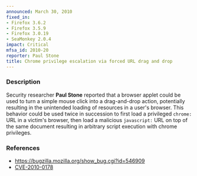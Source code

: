 ```yaml
---
announced: March 30, 2010
fixed_in:
- Firefox 3.6.2
- Firefox 3.5.9
- Firefox 3.0.19
- SeaMonkey 2.0.4
impact: Critical
mfsa_id: 2010-20
reporter: Paul Stone
title: Chrome privilege escalation via forced URL drag and drop
---
```


<h3>Description</h3>

<p>Security researcher <strong>Paul Stone</strong> reported that a
browser applet could be used to turn a simple mouse click into a
drag-and-drop action, potentially resulting in the unintended loading
of resources in a user's browser.  This behavior could be used twice
in succession to first load a privileged <code>chrome:</code> URL in a
victim's browser, then load a malicious <code>javascript:</code> URL
on top of the same document resulting in arbitrary script execution
with chrome privileges.</p>

<h3>References</h3>

<ul>
  <li><a href="https://bugzilla.mozilla.org/show_bug.cgi?id=546909">https://bugzilla.mozilla.org/show_bug.cgi?id=546909</a></li>
  <li><a class="ex-ref" href="http://cve.mitre.org/cgi-bin/cvename.cgi?name=CVE-2010-0178">CVE-2010-0178</a></li>
</ul>




